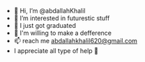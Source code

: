 - 👋 Hi, I’m @abdallahKhalil
- 👀 I’m interested in futurestic stuff
- 🌱 I just got graduated
- 💞️ I'm willing  to make a defference 
- 📫 reach me abdallahkhalil620@gmail.com 
- I appreciate all type of help 👐
